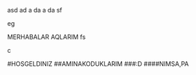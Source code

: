 asd
ad
a
da
a
da
sf

eg

MERHABALAR
AQLARIM
fs

c

#HOSGELDINIZ
##AMINAKODUKLARIM
###:D
####NIMSA,PA

